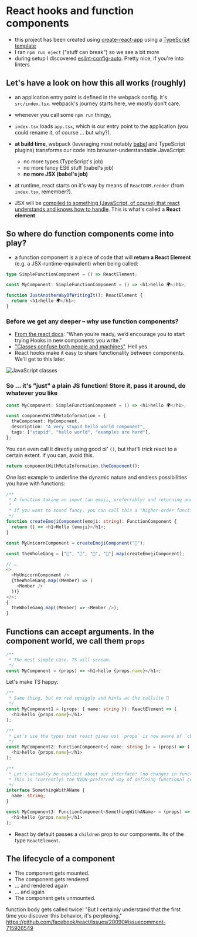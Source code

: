 # React hooks and function components

- this project has been created using [create-react-app](https://create-react-app.dev/) using a [TypeScript template](https://create-react-app.dev/docs/adding-typescript/)
- I ran `npm run eject` ("stuff can break") so we see a bit more
- during setup I discovered [eslint-config-auto](https://github.com/davidjbradshaw/eslint-config-auto). Pretty nice, if you're into linters.

## Let's have a look on how this all works (roughly)

- an application entry point is defined in the webpack config. It's `src/index.tsx`. webpack's journey starts here, we mostly don't care.
- whenever you call some `npm run` thingy,
- `index.tsx` loads `app.tsx`, which is our entry point to the application (you could rename it, of course … but why?).
- **at build time**, webpack (leveraging most notably [babel](https://babeljs.io/) and TypeScript plugins) transforms our code into browser-understandable JavaScript:

  - no more types (TypeScript's job)
  - no more fancy ES6 stuff (babel's job)
  - **no more JSX (babel's job)**

- at runtime, react starts on it's way by means of `ReactDOM.render` (from `index.tsx`, remember?).
- JSX will be [compiled to something (JavaScript, of course) that react understands and knows how to handle](https://reactjs.org/docs/introducing-jsx.html#jsx-represents-objects). This is what's called a **React element**.

## So where do function components come into play?

- a function component is a piece of code that will **return a React Element** (e.g. a JSX-runtime-equivalent) when being called:

```typescript
type SimpleFunctionComponent = () => ReactElement;

const MyComponent: SimpleFunctionComponent = () => <h1>hello 🌍</h1>;

function JustAnotherWayOfWritingIt(): ReactElement {
  return <h1>hello 🌍</h1>;
}
```

### Before we get any deeper – why use function components?

- [From the react docs](https://reactjs.org/docs/hooks-faq.html#should-i-use-hooks-classes-or-a-mix-of-both): "When you’re ready, we’d encourage you to start trying Hooks in new components you write."
- ["Classes confuse both people and machines"](https://reactjs.org/docs/hooks-intro.html#classes-confuse-both-people-and-machines). Hell yes.
- React hooks make it easy to share functionality between components. We'll get to this later.

<img src="https://staticfiles.nvon.com/js-classes.jpg" alt="JavaScript classes" />

### So … it's "just" a plain JS function! Store it, pass it around, do whatever you like

```typescript
const MyComponent: SimpleFunctionComponent = () => <h1>hello 🌍</h1>;

const componentWithMetaInformation = {
  theComponent: MyComponent,
  description: "A very stupid hello world component",
  tags: ["stupid", "hello world", "examples are hard"],
};
```

You can even call it directly using good ol' `()`, but that'll trick react to a certain extent. If you can, avoid this.

```typescript
return componentWithMetaInformation.theComponent();
```

One last example to underline the dynamic nature and endless possibilities you have with functions:

```typescript
/**
 * A function taking an input (an emoji, preferrably) and returning another function.
 *
 * If you want to sound fancy, you can call this a "higher-order function".
 */
function createEmojiComponent(emoji: string): FunctionComponent {
  return () => <h1>Hello {emoji}</h1>;
}

const MyUnicornComponent = createEmojiComponent("🦄");

const theWholeGang = ["🐳", "🦄", "🐒", "🦈"].map(createEmojiComponent);

// …
<>
  <MyUnicornComponent />
  {theWholeGang.map((Member) => (
    <Member />
  ))}
</>;
{
  theWholeGang.map((Member) => <Member />);
}
```

## Functions can accept arguments. In the component world, we call them `props`

```typescript
/**
 * The most simple case. TS will scream.
 */
const MyComponent = (props) => <h1>hello {props.name}</h1>;
```

Let's make TS happy:

```typescript
/**
 * Same thing, but no red squiggly and hints at the callsite 🎉
 */
const MyComponent1 = (props: { name: string }): ReactElement => (
  <h1>hello {props.name}</h1>
);

/**
 * Let's use the types that react gives us! `props` is now aware of `children`!
 */
const MyComponent2: FunctionComponent<{ name: string }> = (props) => (
  <h1>hello {props.name}</h1>
);

/**
 * Let's actually be explicit about our interface! (no changes in functionality)
 * This is (currently) the NVON-preferred way of defining functional components.
 */
interface SomethingWithAName {
  name: string;
}

const MyComponent3: FunctionComponent<SomethingWithAName> = (props) => (
  <h1>hello {props.name}</h1>
);
```

- React by default passes a `children` prop to our components. Its of the type `ReactElement`.

## The lifecycle of a component

- The component gets mounted.
- The component gets rendered
- … and rendered again
- … and again
- The component gets unmounted.

function body gets called twice!
"But I certainly understand that the first time you discover this behavior, it's perplexing."
https://github.com/facebook/react/issues/20090#issuecomment-715926549
